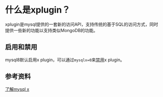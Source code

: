# 什么是xplugin？

xplugin是mysql提供的一套新的访问API，支持传统的基于SQL的访问方式，同时提供一些新的功能以支持类似MongoDB的功能。

## 启用和禁用

mysql8默认启用x plugin，可以通过`mysqlx=0`来[禁用](https://dev.mysql.com/doc/refman/8.0/en/x-plugin-disabling.html)x plugin。

## 参考资料

[了解mysql x](https://www.percona.com/blog/understanding-mysql-x-all-flavors/)
